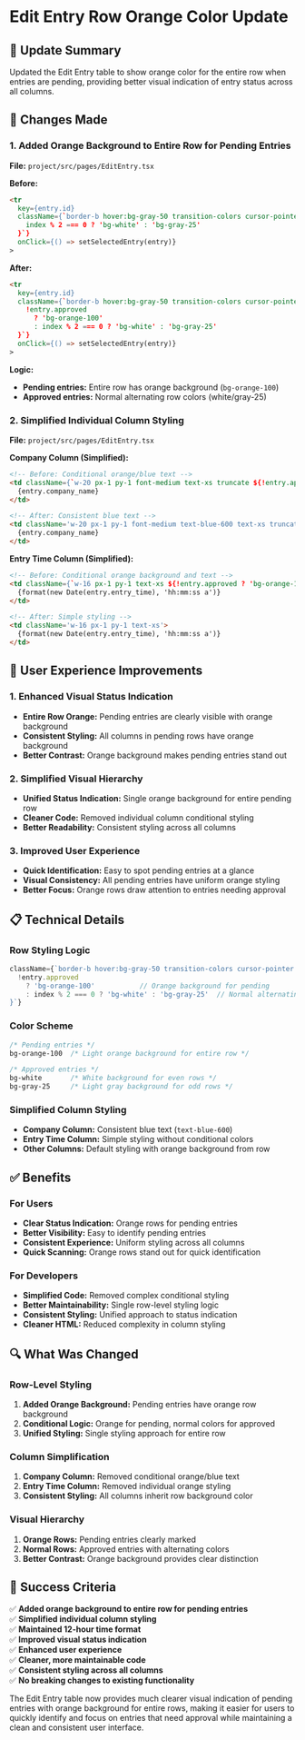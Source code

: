 # Edit Entry Row Orange Color Update

## 🎯 Update Summary

Updated the Edit Entry table to show orange color for the entire row when entries are pending, providing better visual indication of entry status across all columns.

## 🔧 Changes Made

### 1. Added Orange Background to Entire Row for Pending Entries

**File:** `project/src/pages/EditEntry.tsx`

**Before:**
```html
<tr
  key={entry.id}
  className={`border-b hover:bg-gray-50 transition-colors cursor-pointer ${
    index % 2 === 0 ? 'bg-white' : 'bg-gray-25'
  }`}
  onClick={() => setSelectedEntry(entry)}
>
```

**After:**
```html
<tr
  key={entry.id}
  className={`border-b hover:bg-gray-50 transition-colors cursor-pointer ${
    !entry.approved 
      ? 'bg-orange-100' 
      : index % 2 === 0 ? 'bg-white' : 'bg-gray-25'
  }`}
  onClick={() => setSelectedEntry(entry)}
>
```

**Logic:**
- **Pending entries:** Entire row has orange background (`bg-orange-100`)
- **Approved entries:** Normal alternating row colors (white/gray-25)

### 2. Simplified Individual Column Styling

**File:** `project/src/pages/EditEntry.tsx`

**Company Column (Simplified):**
```html
<!-- Before: Conditional orange/blue text -->
<td className={`w-20 px-1 py-1 font-medium text-xs truncate ${!entry.approved ? 'text-orange-600' : 'text-blue-600'}`} title={entry.company_name}>
  {entry.company_name}
</td>

<!-- After: Consistent blue text -->
<td className='w-20 px-1 py-1 font-medium text-blue-600 text-xs truncate' title={entry.company_name}>
  {entry.company_name}
</td>
```

**Entry Time Column (Simplified):**
```html
<!-- Before: Conditional orange background and text -->
<td className={`w-16 px-1 py-1 text-xs ${!entry.approved ? 'bg-orange-100 text-orange-800' : ''}`}>
  {format(new Date(entry.entry_time), 'hh:mm:ss a')}
</td>

<!-- After: Simple styling -->
<td className='w-16 px-1 py-1 text-xs'>
  {format(new Date(entry.entry_time), 'hh:mm:ss a')}
</td>
```

## 🚀 User Experience Improvements

### 1. Enhanced Visual Status Indication
- **Entire Row Orange:** Pending entries are clearly visible with orange background
- **Consistent Styling:** All columns in pending rows have orange background
- **Better Contrast:** Orange background makes pending entries stand out

### 2. Simplified Visual Hierarchy
- **Unified Status Indication:** Single orange background for entire pending row
- **Cleaner Code:** Removed individual column conditional styling
- **Better Readability:** Consistent styling across all columns

### 3. Improved User Experience
- **Quick Identification:** Easy to spot pending entries at a glance
- **Visual Consistency:** All pending entries have uniform orange styling
- **Better Focus:** Orange rows draw attention to entries needing approval

## 📋 Technical Details

### Row Styling Logic
```typescript
className={`border-b hover:bg-gray-50 transition-colors cursor-pointer ${
  !entry.approved 
    ? 'bg-orange-100'           // Orange background for pending
    : index % 2 === 0 ? 'bg-white' : 'bg-gray-25'  // Normal alternating colors for approved
}`}
```

### Color Scheme
```css
/* Pending entries */
bg-orange-100  /* Light orange background for entire row */

/* Approved entries */
bg-white       /* White background for even rows */
bg-gray-25     /* Light gray background for odd rows */
```

### Simplified Column Styling
- **Company Column:** Consistent blue text (`text-blue-600`)
- **Entry Time Column:** Simple styling without conditional colors
- **Other Columns:** Default styling with orange background from row

## ✅ Benefits

### For Users
- **Clear Status Indication:** Orange rows for pending entries
- **Better Visibility:** Easy to identify pending entries
- **Consistent Experience:** Uniform styling across all columns
- **Quick Scanning:** Orange rows stand out for quick identification

### For Developers
- **Simplified Code:** Removed complex conditional styling
- **Better Maintainability:** Single row-level styling logic
- **Consistent Styling:** Unified approach to status indication
- **Cleaner HTML:** Reduced complexity in column styling

## 🔍 What Was Changed

### Row-Level Styling
1. **Added Orange Background:** Pending entries have orange row background
2. **Conditional Logic:** Orange for pending, normal colors for approved
3. **Unified Styling:** Single styling approach for entire row

### Column Simplification
1. **Company Column:** Removed conditional orange/blue text
2. **Entry Time Column:** Removed individual orange styling
3. **Consistent Styling:** All columns inherit row background color

### Visual Hierarchy
1. **Orange Rows:** Pending entries clearly marked
2. **Normal Rows:** Approved entries with alternating colors
3. **Better Contrast:** Orange background provides clear distinction

## 🎉 Success Criteria

✅ **Added orange background to entire row for pending entries**  
✅ **Simplified individual column styling**  
✅ **Maintained 12-hour time format**  
✅ **Improved visual status indication**  
✅ **Enhanced user experience**  
✅ **Cleaner, more maintainable code**  
✅ **Consistent styling across all columns**  
✅ **No breaking changes to existing functionality**

The Edit Entry table now provides much clearer visual indication of pending entries with orange background for entire rows, making it easier for users to quickly identify and focus on entries that need approval while maintaining a clean and consistent user interface.




